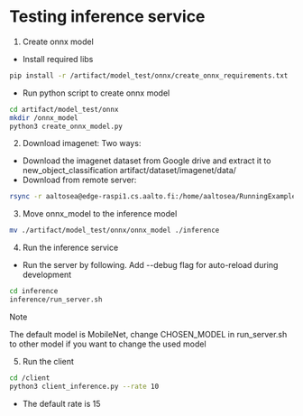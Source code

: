 # Testing inference service

1. Create onnx model

- Install required libs

```bash
pip install -r /artifact/model_test/onnx/create_onnx_requirements.txt
```

- Run python script to create onnx model

```bash
cd artifact/model_test/onnx
mkdir /onnx_model
python3 create_onnx_model.py
```

2. Download imagenet:
   Two ways:

- Download the imagenet dataset from Google drive and extract it to new_object_classification artifact/dataset/imagenet/data/
- Download from remote server:

```bash
rsync -r aaltosea@edge-raspi1.cs.aalto.fi:/home/aaltosea/RunningExample/new_object_classification/src/artifact/dataset/imagenet/data/val_images $your_local_destination
```

3. Move onnx_model to the inference model

```bash
mv ./artifact/model_test/onnx/onnx_model ./inference
```

4. Run the inference service

- Run the server by following. Add --debug flag for auto-reload during development

```bash
cd inference
inference/run_server.sh
```

> [!NOTE]
>
> The default model is MobileNet, change CHOSEN_MODEL in run_server.sh to other model if you want to change the used model

5. Run the client

```bash
cd /client
python3 client_inference.py --rate 10
```

- The default rate is 15
